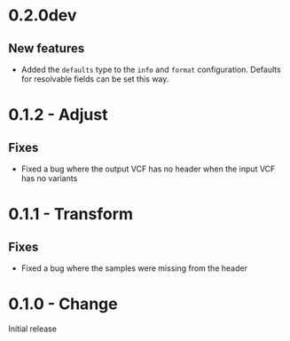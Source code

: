 # 0.2.0dev

## New features

- Added the `defaults` type to the `info` and `format` configuration. Defaults for resolvable fields can be set this way.

# 0.1.2 - Adjust

## Fixes

- Fixed a bug where the output VCF has no header when the input VCF has no variants


# 0.1.1 - Transform

## Fixes

- Fixed a bug where the samples were missing from the header

# 0.1.0 - Change

Initial release